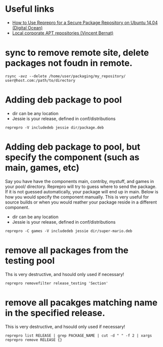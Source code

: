 # Useful links
* [How to Use Reprepro for a Secure Package Repository on Ubuntu 14.04 (Digital Ocean)](https://www.digitalocean.com/community/tutorials/how-to-use-reprepro-for-a-secure-package-repository-on-ubuntu-14-04)
* [Local corporate APT repositories (Vincent Bernat)](http://vincent.bernat.im/en/blog/2014-local-apt-repositories.html)

# sync to remove remote site, delete packages not foudn in remote.
```
rsync -avz --delete /home/user/packaging/my_repository/ user@host.com:/path/to/directory
```

# Adding deb package to pool
* dir can be any location
* Jessie is your release, defined in conf/distributions
```
reprepro -V includedeb jessie dir/package.deb
```

# Adding deb package to pool, but specify the component (such as main, games, etc)
Say you have have the components main, contriby, mystuff, and games in your pool/ directory. Reprepro will try to guess where to send the package. If it is not guessed automatically, your package will end up in main. Below is how you would specify the component manually. This is very useful for source builds or when you would reather your package reside in a different component.

* dir can be any location
* Jessie is your release, defined in conf/distributions
```
reprepro -C games -V includedeb jessie dir/super-mario.deb
```

# remove all packages from the testing pool
Ths is very destructive, and hsould only used if necessary!
```
reprepro removefilter release_testing 'Section'
```

# remove all pacakges matching name in the specified release.
This is very destructive, and hsould only used if necessary!

```
reprepro list RELEASE | grep PACKAGE_NAME | cut -d " " -f 2 | xargs reprepro remove RELEASE {}
```
